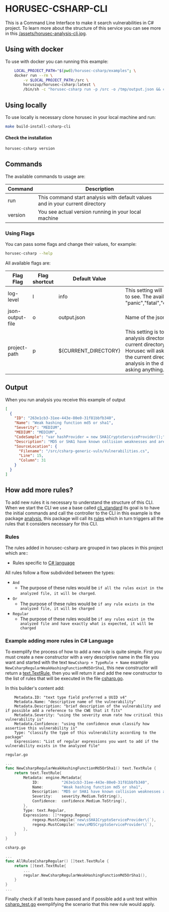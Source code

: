 # HORUSEC-CSHARP-CLI
This is a Command Line Interface to make it search vulnerabilities in C# project.
To learn more about the structure of this service you can see more in this <a href="../assets/horusec-analysis-cli.jpg">/assets/horusec-analysis-cli.jpg</a>.

## Using with docker
To use with docker you can running this example:
```bash
    LOCAL_PROJECT_PATH="$(pwd)/horusec-csharp/examples"; \
    docker run --rm \
        -v $LOCAL_PROJECT_PATH:/src \
        horuszup/horusec-csharp:latest \
        /bin/sh -c "horusec-csharp run -p /src -o /tmp/output.json && cat /tmp/output.json"
```

## Using locally
To use locally is necessary clone horusec in your local machine and run:
```bash
make build-install-csharp-cli
```

#### Check the installation
```bash
horusec-csharp version
```

## Commands
The available commands to usage are:

| Command | Description |
|---------|-------------|
| run     | This command start analysis with default values and in your current directory |
| version | You see actual version running in your local machine |

### Using Flags
You can pass some flags and change their values, for example:
```bash
horusec-csharp --help
```

All available flags are:

| Flag Flag        | Flag shortcut | Default Value        | Description |
|------------------|---------------|----------------------|-------------|
| log-level        | l             | info                 | This setting will define what level of logging I want to see. The available levels are: "panic","fatal","error","warn","info","debug","trace" |
| json-output-file | o             | output.json          | Name of the json file to save result of the analysis |
| project-path     | p             | ${CURRENT_DIRECTORY} | This setting is to know if I want to change the analysis directory and do not want to run in the current directory. If this value is not passed, Horusec will ask if you want to run the analysis in the current directory. If you pass it it will start the analysis in the directory informed by you without asking anything. |

## Output
When you run analysis you receive this example of output
```json
[
  {
    "ID": "263e1cb3-31ee-443e-80e0-31f81bbfb340",
    "Name": "Weak hashing function md5 or sha1",
    "Severity": "MEDIUM",
    "MEDIUM": "MEDIUM",
    "CodeSample": "var hashProvider = new SHA1CryptoServiceProvider();",
    "Description": "MD5 or SHA1 have known collision weaknesses and are no longer considered strong hashing algorithms. For more information checkout the CWE-326 (https://cwe.mitre.org/data/definitions/326.html) advisory.",
    "SourceLocation": {
      "Filename": "/src/csharp-generic-vuln/Vulnerabilities.cs",
      "Line": 15,
      "Column": 31
    }
  }
]
```

## How add more rules?
To add new rules it is necessary to understand the structure of this CLI. When we start the CLI we use a base called [cli_standard](/development-kit/pkg/cli_standard) its goal is to have the initial commands and call the controller to the CLI in this example is the package [analysis](/development-kit/pkg/engines/csharp/analysis), this package will call its [rules](/development-kit/pkg/engines/csharp/analysis) which in turn triggers all the rules that it considers necessary for this CLI.
### Rules
The rules added in horusec-csharp are grouped in two places in this project which are::
* Rules specific to [C# language](/development-kit/pkg/enums/engine/advisories/csharp)

All rules follow a flow subdivided between the types:
* `And`
    * The purpose of these rules would be `if all the rules exist in the analyzed file, it will be charged`. 
* `Or`
    * The purpose of these rules would be `if any rule exists in the analyzed file, it will be charged`
* `Regular`
    * The purpose of these rules would be `if any rules exist in the analyzed file and have exactly what is expected, it will be charged`  

### Example adding more rules in C# Language
To exemplify the process of how to add a new rule is quite simple. First you must create a new constructor with a very descriptive name in the file you want and started with the text `NewCsharp + TypeRule + Name` example `NewCsharpRegularWeakHashingFunctionMd5OrSha1`, this new constructor will return a [text.TextRule](https://github.com/ZupIT/horusec-engine/text), then you will return it and add the new constructor to the list of rules that will be executed in the file [csharp.go](/development-kit/pkg/enums/engine/advisories/csharp/csharp.go).

In this builder's content add:
```text
    Metadata.ID: "text type field preferred a UUID v4"
    Metadata.Name: "descriptive name of the vulnerability"
    Metadata.Description: "brief description of the vulnerability and if possible add a reference to the CWE that it fits"
    Metadata.Severity: "using the severity enum rate how critical this vulnerability is"
    Metadata.Confidence: "using the confidence enum classify how assertive this vulnerability is"
    Type: "classify the type of this vulnerability according to the package"
    Expressions: "List of regular expressions you want to add if the vulnerability exists in the analyzed file"
```

`regular.go`
```go
...
func NewCsharpRegularWeakHashingFunctionMd5OrSha1() text.TextRule {
	return text.TextRule{
		Metadata: engine.Metadata{
			ID:          "263e1cb3-31ee-443e-80e0-31f81bbfb340",
			Name:        "Weak hashing function md5 or sha1",
			Description: "MD5 or SHA1 have known collision weaknesses and are no longer considered strong hashing algorithms. For more information checkout the CWE-326 (https://cwe.mitre.org/data/definitions/326.html) advisory.",
			Severity:    severity.Medium.ToString(),
			Confidence:  confidence.Medium.ToString(),
		},
		Type: text.Regular,
		Expressions: []*regexp.Regexp{
			regexp.MustCompile(`new\sSHA1CryptoServiceProvider\(`),
			regexp.MustCompile(`new\sMD5CryptoServiceProvider\(`),
		},
	}
}
```

`csharp.go`
```go
...
func AllRulesCsharpRegular() []text.TextRule {
    return []text.TextRule{
        ...
        regular.NewCsharpRegularWeakHashingFunctionMd5OrSha1(),
    }
}
...
```

Finally check if all tests have passed and if possible add a unit test within [csharp_test.go](/development-kit/pkg/enums/engine/advisories/csharp/csharp_test.go) exemplifying the scenario that this new rule would apply.
